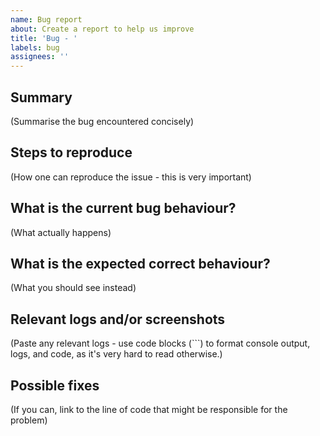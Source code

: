 ```yaml
---
name: Bug report
about: Create a report to help us improve
title: 'Bug - '
labels: bug
assignees: ''
---
```


## Summary

(Summarise the bug encountered concisely)

## Steps to reproduce

(How one can reproduce the issue - this is very important)

## What is the current bug behaviour?

(What actually happens)

## What is the expected correct behaviour?

(What you should see instead)

## Relevant logs and/or screenshots

(Paste any relevant logs - use code blocks (```) to format console output, logs, and code, as
it's very hard to read otherwise.)

## Possible fixes

(If you can, link to the line of code that might be responsible for the problem)
